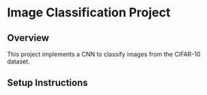 # Image Classification Project

## Overview

This project implements a CNN to classify images from the CIFAR-10 dataset.

## Setup Instructions

